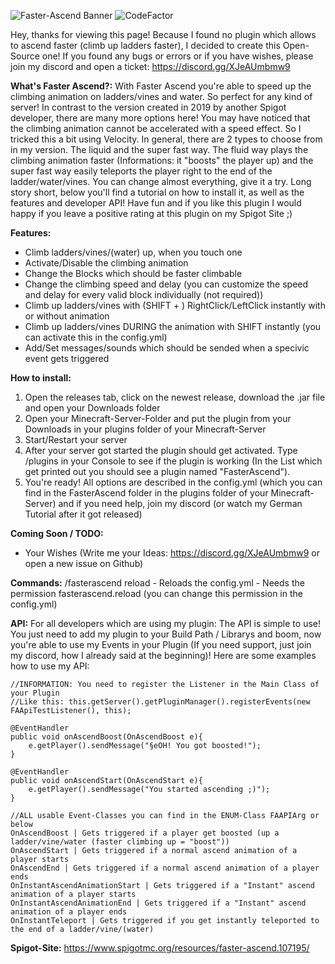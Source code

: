 
![Faster-Ascend Banner](https://user-images.githubusercontent.com/94994775/210624156-b071867d-0c67-4fd9-9f0f-edc260019c9f.png)
![CodeFactor](https://www.codefactor.io/repository/github/timecodings/fasterascend/badge)

Hey, thanks for viewing this page! Because I found no plugin which allows to ascend faster (climb up ladders faster), I decided to create this Open-Source one! If you found any bugs or errors or if you have wishes, please join my discord and open a ticket: https://discord.gg/XJeAUmbmw9

**What's Faster Ascend?:**
With Faster Ascend you're able to speed up the climbing animation on ladders/vines and water. So perfect for any kind of server! In contrast to the version created in 2019 by another Spigot developer, there are many more options here! You may have noticed that the climbing animation cannot be accelerated with a speed effect. So I tricked this a bit using Velocity. In general, there are 2 types to choose from in my version. The liquid and the super fast way. The fluid way plays the climbing animation faster (Informations: it "boosts" the player up) and the super fast way easily teleports the player right to the end of the ladder/water/vines. You can change almost everything, give it a try.
Long story short, below you'll find a tutorial on how to install it, as well as the features and developer API! Have fun and if you like this plugin I would happy if you leave a positive rating at this plugin on my Spigot Site ;)

**Features:**
- Climb ladders/vines/(water) up, when you touch one
- Activate/Disable the climbing animation
- Change the Blocks which should be faster climbable
- Change the climbing speed and delay (you can customize the speed and delay for every valid block individually (not required))
- Climb up ladders/vines with (SHIFT + ) RightClick/LeftClick instantly with or without animation
- Climb up ladders/vines DURING the animation with SHIFT instantly (you can activate this in the config.yml)
- Add/Set messages/sounds which should be sended when a specivic event gets triggered

**How to install:**
1. Open the releases tab, click on the newest release, download the .jar file and open your Downloads folder
2. Open your Minecraft-Server-Folder and put the plugin from your Downloads in your plugins folder of your Minecraft-Server
3. Start/Restart your server
4. After your server got started the plugin should get activated. Type /plugins in your Console to see if the plugin is working (In the List which get printed out you should see a plugin named "FasterAscend").
5. You're ready! All options are described in the config.yml (which you can find in the FasterAscend folder in the plugins folder of your Minecraft-Server) and if you need help, join my discord (or watch my German Tutorial after it got released)

**Coming Soon / TODO:**
- Your Wishes (Write me your Ideas: https://discord.gg/XJeAUmbmw9 or open a new issue on Github)

**Commands:**
/fasterascend reload - Reloads the config.yml - Needs the permission fasterascend.reload (you can change this permission in the config.yml)

**API:**
For all developers which are using my plugin: The API is simple to use! You just need to add my plugin to your Build Path / Librarys and boom, now you're able to use my Events in your Plugin (If you need support, just join my discord, how I already said at the beginning)! Here are some examples how to use my API:

    //INFORMATION: You need to register the Listener in the Main Class of your Plugin
    //Like this: this.getServer().getPluginManager().registerEvents(new FAApiTestListener(), this);

    @EventHandler
    public void onAscendBoost(OnAscendBoost e){
        e.getPlayer().sendMessage("§eOH! You got boosted!");
    }

    @EventHandler
    public void onAscendStart(OnAscendStart e){
        e.getPlayer().sendMessage("You started ascending ;)");
    }
   
    //ALL usable Event-Classes you can find in the ENUM-Class FAAPIArg or below
    OnAscendBoost | Gets triggered if a player get boosted (up a ladder/vine/water (faster climbing up = "boost"))
    OnAscendStart | Gets triggered if a normal ascend animation of a player starts
    OnAscendEnd | Gets triggered if a normal ascend animation of a player ends
    OnInstantAscendAnimationStart | Gets triggered if a "Instant" ascend animation of a player starts
    OnInstantAscendAnimationEnd | Gets triggered if a "Instant" ascend animation of a player ends
    OnInstantTeleport | Gets triggered if you get instantly teleported to the end of a ladder/vine/(water)

**Spigot-Site:** https://www.spigotmc.org/resources/faster-ascend.107195/
